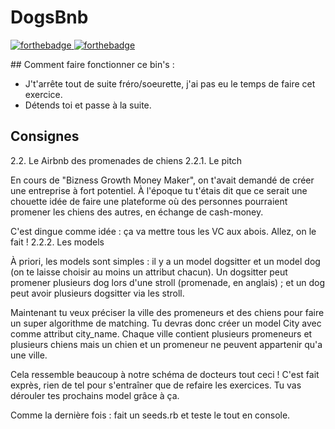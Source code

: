 # DogsBnb

[![forthebadge](https://forthebadge.com/images/badges/made-with-ruby.svg)   ![forthebadge](http://forthebadge.com/images/badges/built-with-love.svg)](http://forthebadge.com)

## Comment faire fonctionner ce bin's :
* J't'arrête tout de suite fréro/soeurette, j'ai pas eu le temps de faire cet exercice.
* Détends toi et passe à la suite.

## Consignes

2.2. Le Airbnb des promenades de chiens
2.2.1. Le pitch

En cours de "Bizness Growth Money Maker", on t'avait demandé de créer une entreprise à fort potentiel. À l'époque tu t'étais dit que ce serait une chouette idée de faire une plateforme où des personnes pourraient promener les chiens des autres, en échange de cash-money.

C'est dingue comme idée : ça va mettre tous les VC aux abois. Allez, on le fait !
2.2.2. Les models

À priori, les models sont simples : il y a un model dogsitter et un model dog (on te laisse choisir au moins un attribut chacun). Un dogsitter peut promener plusieurs dog lors d'une stroll (promenade, en anglais) ; et un dog peut avoir plusieurs dogsitter via les stroll.

Maintenant tu veux préciser la ville des promeneurs et des chiens pour faire un super algorithme de matching. Tu devras donc créer un model City avec comme attribut city_name. Chaque ville contient plusieurs promeneurs et plusieurs chiens mais un chien et un promeneur ne peuvent appartenir qu'a une ville.

Cela ressemble beaucoup à notre schéma de docteurs tout ceci ! C'est fait exprès, rien de tel pour s'entraîner que de refaire les exercices. Tu vas dérouler tes prochains model grâce à ça.

Comme la dernière fois : fait un seeds.rb et teste le tout en console.
